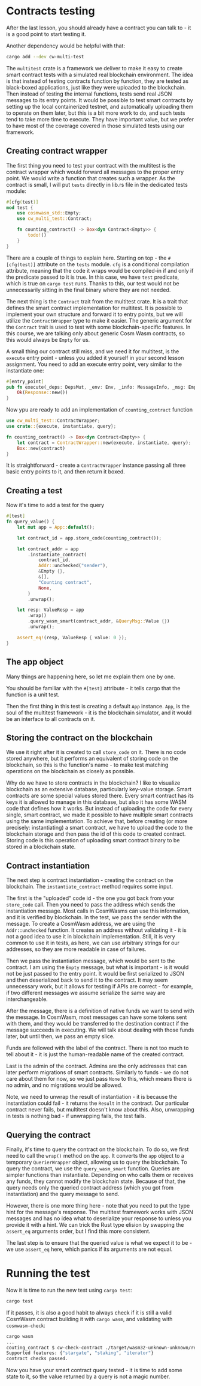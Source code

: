 # Contracts testing

After the last lesson, you should already have a contract you can talk to - it is a good point to start testing it.

Another dependency would be helpful with that:

```bash
cargo add --dev cw-multi-test
```

The `multitest` crate is a framework we deliver to make it easy to create smart contract tests with a simulated real blockchain environment. The idea is that instead of testing contracts function by function, they are tested as black-boxed applications, just like they were uploaded to the blockchain. Then instead of testing the internal functions, tests send real JSON messages to its entry points. It would be possible to test smart contracts by setting up the local containerized testnet, and automatically uploading them to operate on them later, but this is a bit more work to do, and such tests tend to take more time to execute. They have important value, but we prefer to have most of the coverage covered in those simulated tests using our framework.

## Creating contract wrapper

The first thing you need to test your contract with the multitest is the contract wrapper which would forward all messages to the proper entry point. We would write a function that creates such a wrapper. As the contract is small, I will put `tests` directly in lib.rs file in the dedicated tests module:

```rust
#[cfg(test)]
mod test {
    use cosmwasm_std::Empty;
    use cw_multi_test::Contract;

    fn counting_contract() -> Box<dyn Contract<Empty>> {
        todo!()
    }
}
```

There are a couple of things to explain here. Starting on top - the `#[cfg(test)]` attribute on the `tests` module. `cfg` is a conditional compilation attribute, meaning that the code it wraps would be compiled-in if and only if the predicate passed to it is true. In this case, we have `test` predicate, which is true on `cargo test` runs. Thanks to this, our test would not be unnecessarily sitting in the final binary where they are not needed.

The next thing is the `Contract` trait from the multitest crate. It is a trait that defines the smart contract implementation for multitest. It is possible to implement your own structure and forward it to entry points, but we will utilize the `ContractWrapper` type to make it easier. The generic argument for the `Contract` trait is used to test with some blockchain-specific features. In this course, we are talking only about generic Cosm Wasm contracts, so this would always be `Empty` for us.

A small thing our contract still miss, and we need it for multitest, is the `execute` entry point - unless you added it yourself in your second lesson assignment. You need to add an execute entry point, very similar to the instantiate one:

```rust
#[entry_point]
pub fn execute(_deps: DepsMut, _env: Env, _info: MessageInfo, _msg: Empty) -> StdResult<Response> {
    Ok(Response::new())
}
```

Now ypu are ready to add an implementation of `counting_contract` function

```rust
use cw_multi_test::ContractWrapper;
use crate::{execute, instantiate, query};

fn counting_contract() -> Box<dyn Contract<Empty>> {
    let contract = ContractWrapper::new(execute, instantiate, query);
    Box::new(contract)
}
```

It is straightforward - create a `ContractWrapper` instance passing all three basic entry points to it, and then return it boxed.

## Creating a test

Now it's time to add a test for the query

```rust
#[test]
fn query_value() {
    let mut app = App::default();

    let contract_id = app.store_code(counting_contract());

    let contract_addr = app
        .instantiate_contract(
            contract_id,
            Addr::unchecked("sender"),
            &Empty {},
            &[],
            "Counting contract",
            None,
        )
        .unwrap();

    let resp: ValueResp = app
        .wrap()
        .query_wasm_smart(contract_addr, &QueryMsg::Value {})
        .unwrap();

    assert_eq!(resp, ValueResp { value: 0 });
}
```

## The app object

Many things are happening here, so let me explain them one by one.

You should be familiar with the `#[test]` attribute - it tells cargo that the function is a unit test.

Then the first thing in this test is creating a default `App` instance. `App`, is the soul of the multitest framework - it is the blockchain simulator, and it would be an interface to all contracts on it.

## Storing the contract on the blockchain

We use it right after it is created to call `store_code` on it. There is no code stored anywhere, but it performs an equivalent of storing code on the blockchain, so this is the function's name - to make test matching operations on the blockchain as closely as possible.

Why do we have to store contracts in the blockchain? I like to visualize blockchain as an extensive database, particularly key-value storage. Smart contracts are some special values stored there. Every smart contract has its keys it is allowed to manage in this database, but also it has some WASM code that defines how it works. But instead of uploading the code for every single, smart contract, we made it possible to have multiple smart contracts using the same implementation. To achieve that, before creating (or more precisely: instantiating) a smart contract, we have to upload the code to the blockchain storage and then pass the id of this code to created contract. Storing code is this operation of uploading smart contract binary to be stored in a blockchain state.

## Contract instantiation

The next step is contract instantiation - creating the contract on the blockchain. The `instantiate_contract` method requires some input.

The first is the "uploaded" code id - the one you got back from your `store_code` call. Then you need to pass the address which sends the instantiation message. Most calls in CosmWasms can use this information, and it is verified by blockchain. In the test, we pass the sender with the message. To create a CosmWasm address, we are using the `Addr::unchecked` function. It creates an address without validating it - it is not a good idea to use it in blockchain implementation. Still, it is very common to use it in tests, as here, we can use arbitrary strings for our addresses, so they are more readable in case of failures.

Then we pass the instantiation message, which would be sent to the contract. I am using the `Empty` message, but what is important - is it would not be just passed to the entry point. It would be first serialized to JSON and then deserialized back to send it to the contract. It may seem unnecessary work, but it allows for testing if APIs are correct - for example, if two different messages we assume serialize the same way are interchangeable.

After the message, there is a definition of native funds we want to send with the message. In CosmWasm, most messages can have some tokens sent with them, and they would be transferred to the destination contract if the message succeeds in executing. We will talk about dealing with those funds later, but until then, we pass an empty slice.

Funds are followed with the label of the contract. There is not too much to tell about it - it is just the human-readable name of the created contract.

Last is the admin of the contract. Admins are the only addresses that can later perform migrations of smart contracts. Similarly to funds - we do not care about them for now, so we just pass `None` to this, which means there is no admin, and no migrations would be allowed.

Note, we need to unwrap the result of instantiation - it is because the instantiation could fail - it returns the `Result` in the contract. Our particular contract never fails, but multitest doesn't know about this. Also, unwrapping in tests is nothing bad - if unwrapping fails, the test fails.

## Querying the contract

Finally, it's time to query the contract on the blockchain. To do so, we first need to call the `wrap()` method on the `app`. It converts the `app` object to a temporary `QuerierWrapper` object, allowing us to query the blockchain. To query the contract, we use the `query_wasm_smart` function. Queries are simpler functions than instantiate. Depending on who calls them or receives any funds, they cannot modify the blockchain state. Because of that, the query needs only the queried contract address (which you got from instantiation) and the query message to send.

However, there is one more thing here - note that you need to put the type hint for the message's response. The multitest framework works with JSON messages and has no idea what to deserialize your response to unless you provide it with a hint. We can trick the Rust type elision by swapping the `assert_eq` arguments order, but I find this more consistent.

The last step is to ensure that the queried value is what we expect it to be - we use `assert_eq` here, which panics if its arguments are not equal.

# Running the test

Now it is time to run the new test using `cargo test`:

```bash
cargo test
```

If it passes, it is also a good habit to always check if it is still a valid CosmWasm contract building it with `cargo wasm`, and validating with `cosmwasm-check`:

```bash
cargo wasm
...
couting_contract $ cw-check-contract ./target/wasm32-unknown-unknown/release/counting_contract.wasm
Supported features: {"stargate", "staking", "iterator"}
contract checks passed.
```

Now you have your smart contract query tested - it is time to add some state to it, so the value returned by a query is not a magic number.